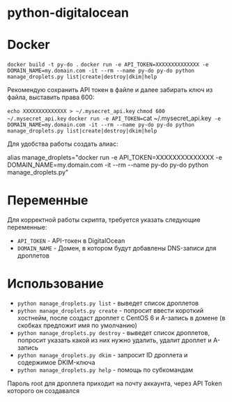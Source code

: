 # python-digitalocean

# Docker

`docker build -t py-do .`
`docker run -e API_TOKEN=XXXXXXXXXXXXXX -e DOMAIN_NAME=my.domain.com -it --rm --name py-do py-do python manage_droplets.py list|create|destroy|dkim|help`

Рекомендую сохранить API токен в файле и далее забирать ключ из файла, выставить права 600:

`echo XXXXXXXXXXXXXX > ~/.mysecret_api.key`
`chmod 600 ~/.mysecret_api.key`
`docker run -e API_TOKEN=`cat ~/.mysecret_api.key` -e DOMAIN_NAME=my.domain.com -it --rm --name py-do py-do python manage_droplets.py list|create|destroy|dkim|help`

Для удобства работы создать алиас:

alias manage_droplets="docker run -e API_TOKEN=XXXXXXXXXXXXXX -e DOMAIN_NAME=my.domain.com -it --rm --name py-do py-do python manage_droplets.py"

# Переменные

Для корректной работы скрипта, требуется указать следующие переменные:
* `API_TOKEN` - API-токен в DigitalOcean  
* `DOMAIN_NAME` - Домен, в котором будут добавлены DNS-записи для дроплетов  

# Использование

* `python manage_droplets.py list` - выведет список дроплетов  
* `python manage_droplets.py create` - попросит ввести короткий хостнейм, после создаст дроплет с CentOS 6 и A-запись в домене (в скобках предложит имя по умолчанию)  
* `python manage_droplets.py destroy` - выведет список дроплетов, попросит указать какой из них нужно удалить, удалит дроплет и A-запись  
* `python manage_droplets.py dkim` - запросит ID дроплета и содержимое DKIM-ключа  
* `python manage_droplets.py help` - помощь по субкомандам  

Пароль root для дроплета приходит на почту аккаунта, через API Token которого он создавался
